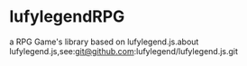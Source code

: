 # lufylegendRPG
a RPG Game's library based on lufylegend.js.about lufylegend.js,see:git@github.com:lufylegend/lufylegend.js.git
